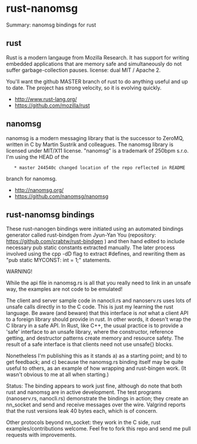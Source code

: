 rust-nanomsg
============

Summary: nanomsg bindings for rust

rust
----- 
Rust is a modern langauge from Mozilla Research. It has  support for 
 writing embedded applications that are memory safe and simultaneously
 do not suffer garbage-collection pauses. license: dual MIT / Apache 2.

 You'll want the github MASTER branch of rust to do anything useful
 and up to date. The project has strong velocity, so it is evolving
 quickly.


- http://www.rust-lang.org/
- https://github.com/mozilla/rust

nanomsg
-------
nanomsg is a modern messaging library that is the 
 successor to ZeroMQ, written in C by Martin Sustrik and colleagues.
 The nanomsg library is licensed under MIT/X11 license. "nanomsg" 
 is a trademark of 250bpm s.r.o.  I'm using the HEAD of the

       * master 244540c changed location of the repo reflected in README

 branch for nanomsg.

- http://nanomsg.org/
- https://github.com/nanomsg/nanomsg

rust-nanomsg bindings
---------------------

These rust-nanogen bindings were initiated using an automated bindings
 generator called rust-bindgen from Jyun-Yan You (repository:
 https://github.com/crabtw/rust-bindgen ) and then hand edited to
 include necessary pub static constants extracted manually. The
 later process involved using the cpp -dD flag to extract #defines,
 and rewriting them as "pub static MYCONST: int = 1;" statements.

WARNING!

While the api file in nanomsg.rs is all that you really need to link in an unsafe way, 
the examples are not code to be emulated!

The client and server sample code in nanocli.rs and nanoserv.rs uses lots of unsafe calls directly in to the C code.  This is just my learning the rust language. Be aware (and beware) that this interface is *not* what a client API to a foreign library should provide in rust.  In other words, it doesn't wrap the C library in a safe API.  In Rust, like C++, the usual practice is to provide a 'safe' interface to an unsafe library, where the constructor, reference getting, and destructor patterns create memory and resource safety. The result of a safe interface is that clients need not use unsafe{} blocks.

Nonetheless I'm publishing this as it stands a) as a starting point; and b) to get feedback; and c) because the nanomsg.rs binding itself may be quite useful to others, as an example of how wrapping and rust-bingen work. (It wasn't obvious to me at all when starting.)

Status:  The binding appears to work just fine, although do note
	 that both rust and nanomsg are in active development.
	 The test programs (nanoserv.rs, nanocli.rs) demonstrate
	 the bindings in action; they create an nn_socket and send
	 and receive messages over the wire. Valgrind reports
	 that the rust versions leak 40 bytes each, which is
	 of concern.

Other protocols beyond nn_socket: they work in the C side,
         rust examples/contributions welcome. Feel fre to fork 
         this repo and send me pull requests with improvements.
